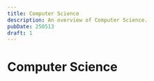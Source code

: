 ```yaml
---
title: Computer Science
description: An overview of Computer Science.
pubDate: 250513
draft: 1
---
```


# Computer Science
